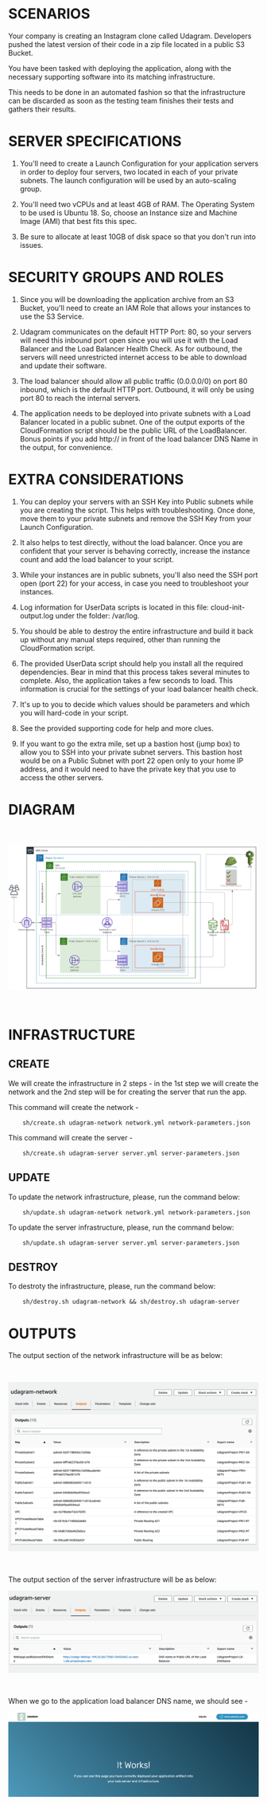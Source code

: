 # SCENARIOS

Your company is creating an Instagram clone called Udagram. Developers pushed the latest version of their code in a zip file located in a public S3 Bucket.

You have been tasked with deploying the application, along with the necessary supporting software into its matching infrastructure.

This needs to be done in an automated fashion so that the infrastructure can be discarded as soon as the testing team finishes their tests and gathers their results.

# SERVER SPECIFICATIONS

1. You'll need to create a Launch Configuration for your application servers in order to deploy four servers, two located in each of your private subnets. The launch configuration will be used by an auto-scaling group.

2. You'll need two vCPUs and at least 4GB of RAM. The Operating System to be used is Ubuntu 18. So, choose an Instance size and Machine Image (AMI) that best fits this spec.

3. Be sure to allocate at least 10GB of disk space so that you don't run into issues.

# SECURITY GROUPS AND ROLES

1. Since you will be downloading the application archive from an S3 Bucket, you'll need to create an IAM Role that allows your instances to use the S3 Service.

2. Udagram communicates on the default HTTP Port: 80, so your servers will need this inbound port open since you will use it with the Load Balancer and the Load Balancer Health Check. As for outbound, the servers will need unrestricted internet access to be able to download and update their software.

3. The load balancer should allow all public traffic (0.0.0.0/0) on port 80 inbound, which is the default HTTP port. Outbound, it will only be using port 80 to reach the internal servers.

4. The application needs to be deployed into private subnets with a Load Balancer located in a public subnet.
   One of the output exports of the CloudFormation script should be the public URL of the LoadBalancer. Bonus points if you add http:// in front of the load balancer DNS Name in the output, for convenience.

# EXTRA CONSIDERATIONS

1. You can deploy your servers with an SSH Key into Public subnets while you are creating the script. This helps with troubleshooting. Once done, move them to your private subnets and remove the SSH Key from your Launch Configuration.

2. It also helps to test directly, without the load balancer. Once you are confident that your server is behaving correctly, increase the instance count and add the load balancer to your script.

3. While your instances are in public subnets, you'll also need the SSH port open (port 22) for your access, in case you need to troubleshoot your instances.

4. Log information for UserData scripts is located in this file: cloud-init-output.log under the folder: /var/log.

5. You should be able to destroy the entire infrastructure and build it back up without any manual steps required, other than running the CloudFormation script.

6. The provided UserData script should help you install all the required dependencies. Bear in mind that this process takes several minutes to complete. Also, the application takes a few seconds to load. This information is crucial for the settings of your load balancer health check.

7. It's up to you to decide which values should be parameters and which you will hard-code in your script.

8. See the provided supporting code for help and more clues.

9. If you want to go the extra mile, set up a bastion host (jump box) to allow you to SSH into your private subnet servers. This bastion host would be on a Public Subnet with port 22 open only to your home IP address, and it would need to have the private key that you use to access the other servers.

# DIAGRAM

<br>

![alt text](images/Udagram_Diagram.png)

<br>

# INFRASTRUCTURE

## CREATE

We will create the infrastructure in 2 steps - in the 1st step we will create the network and the 2nd step will be for creating the server that run the app.

This command will create the network -

```
	sh/create.sh udagram-network network.yml network-parameters.json
```

This command will create the server -

```
	sh/create.sh udagram-server server.yml server-parameters.json
```

## UPDATE

To update the network infrastructure, please, run the command below:

```
	sh/update.sh udagram-network network.yml network-parameters.json
```

To update the server infrastructure, please, run the command below:

```
	sh/update.sh udagram-server server.yml server-parameters.json
```

## DESTROY

To destroty the infrastructure, please, run the command below:

```
	sh/destroy.sh udagram-network && sh/destroy.sh udagram-server
```



# OUTPUTS 

The output section of the network infrastructure will be as below:

<br>

![alt text](images/udagram-network-outputs.png)

<br>

The output section of the server infrastructure will be as below:

![alt text](images/udagram-server-outputs.png)

<br>


When we go to the application load balancer DNS name, we should see - 

![alt text](images/result-page.png)
